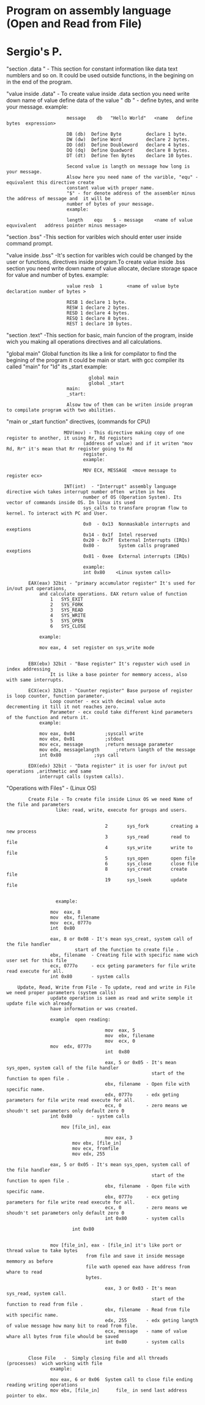 # Program on assembly language (Open and Read from File)
# Sergio's P.


"section .data "	- This section for constant information like data text numblers and so on. It could be used 
			  outside functions, in the begining on in the end of the program.

"value inside .data"	- To create value inside .data section you need write down name of value define data 
                          of the value " db " - define bytes, and write your message. 
                          example:
                          
                          message    db   "Hello World"   <name   define bytes  expression>
                          
                          DB (db)  Define Byte         declare 1 byte.
                          DW (dw)  Define Word         declare 2 bytes.
                          DD (dd)  Define Doubleword   declare 4 bytes.
                          DQ (dq)  Define Quadword     declare 8 bytes.
                          DT (dt)  Define Ten Bytes    declare 10 bytes.
                          
                          Second value is langth on message how long is your message.
                          Alsow here you need name of the varible, "equ" - equivalent this directive create
                          constant value with proper name. 
                          "$" - for denote address of the assembler minus the address of message and  it will be 
                          number of bytes of your message.
                          example:
                          
                          length    equ    $ - message    <name of value  equvivalent   address pointer minus message>

"section .bss"		 -This section for varibles wich should enter user inside command prompt.

"value inside .bss"	 -It's section for varibles wich could be changed by the user or 
                          functions, directives inside program.To create value inside .bss section you need 
                          write down name of value allocate, declare storage space for value and number of bytes.
                          example:
                          
                          value resb  1         <name of value byte declaration number of bytes >
                          
                          RESB 1 declare 1 byte.
                          RESW 1 declare 2 bytes.
                          RESD 1 declare 4 bytes.
                          RESQ 1 declare 8 bytes.
                          REST 1 declare 10 bytes.

"section .text"		 -This section for basic, main funcion of the program, inside wich you making all operations
			  directives and all calculations.

"global main"	          Global function its like a link for compilator to find the begining of the program 
                          it could be main or start. with gcc compiler its  called "main" for "Id" its  _start
                          example:
                    
                                  global main
                                  global _start
                          main:
                          _start:
                    
                          Alsow tow of them can be writen inside program to compilate program with two abilities. 


"main or _start function"  directives, (commands for CPU) 
                          
                         MOV(mov) - This directive making copy of one register to another, it using Rr, Rd registers 
                                (address of value) and if it writen "mov Rd, Rr" it's mean that Rr register going to Rd 
                                register.
                                example:
                                
                                MOV ECX, MESSAGE  <move message to register ecx>
                                
                         INT(int)  - "Interrupt" assembly language directive wich takes interrupt number often  writen in hex
                                number of OS (Operation System). Its vector of commands inside OS. In linux its used 
                                sys_calls to transfare program flow to kernel. To interact with PC and User.
                                
                                0x0  - 0x13  Nonmaskable interrupts and exeptions
                                0x14 - 0x1f  Intel reserved
                                0x20 - 0x7f  External Interrupts (IRQs)
                                0x80 -       System calls programed exeptions
                                0x81 - 0xee  External interrupts (IRQs)
                                
                                example:
                                int 0x80    <Linux system calls>
			
			EAX(eax) 32bit - "primary accumulator register" It's used for in/out put operations, 
				and calculate operations. EAX return value of function
					1	SYS_EXIT	
					2	SYS_FORK		
					3	SYS_READ	
					4	SYS_WRITE
					5	SYS_OPEN
					6	SYS_CLOSE

				example:
				
				mov eax, 4	set register on sys_write mode

			
			EBX(ebx) 32bit - "Base register" It's reguster wich used in index addressing
			        It is like a base pointer for memmory access, also with same interrupts. 

			ECX(ecx) 32bit - "Counter register" Base purpose of register is loop counter, function parameter.
			        Loop counter - ecx with decimal value auto decrementing it till it not reaches zero.
			        Parameter - ecx could take different kind parameters of the function and return it.
				example:

				mov eax, 0x04			;syscall write
				mov ebx, 0x01			;stdout
				mov ecx, message		;return message parameter
				mov edx, messagelangth 		;return langth of the message
				int 0x80			;sys call

			EDX(edx) 32bit - "Data register" it is user for in/out put operations ,arithmetic and same
				interrupt calls (system calls).



"Operations with Files"	- (Linux OS) 

			Create File - To create file inside Linux OS we need Name of the file and parameters
				      like: read, write, execute for groups and users.


                                        2       sys_fork        creating a new process
                                        3       sys_read        read to file
                                        4       sys_write       write to file
                                        5       sys_open        open file
                                        6       sys_close       close file
                                        8       sys_creat       create file
                                        19      sys_lseek       update file


				      example:

					mov  eax, 8
					mov  ebx, filename
					mov  ecx, 0777o
					int  0x80

					eax, 8 or 0x08 - It's mean sys_creat, system call of the file handler
							 start of the function to create file .
					ebx, filename  - Creating file with specific name wich user set for this file
					ecx, 0777o     - ecx geting parameters for file write read execute for all.
					int 0x80       - system calls

        Update, Read, Write from File - To update, read and write in File we need proper parameters (system calls)
					update operation is saem as read and write semple it update file wich already 
					have information or was created.

					example  open reading:
						
                                        mov  eax, 5
                                        mov  ebx, filename
                                        mov  ecx, 0
					mov  edx, 0777o
                                        int  0x80

                                        eax, 5 or 0x05 - It's mean sys_open, system call of the file handler
                                                         start of the function to open file .
                                        ebx, filename  - Open file with specific name.
                                        edx, 0777o     - edx geting parameters for file write read execute for all.
                                        ecx, 0	       - zero means we shoudn't set parameters only default zero 0 
					int 0x80       - system calls

          				mov [file_in], eax

                                        mov eax, 3  
			                mov ebx, [file_in]     
			                mov ecx, fromfile              
			                mov edx, 255    
					
					eax, 5 or 0x05 - It's mean sys_open, system call of the file handler
                                                         start of the function to open file .
                                        ebx, filename  - Open file with specific name.
                                        ebx, 0777o     - ecx geting parameters for file write read execute for all.
                                        ecx, 0         - zero means we shoudn't set parameters only default zero 0
                                        int 0x80       - system calls

			                int 0x80           


					mov [file_in], eax - [file_in] it's like port or thread value to take bytes
							     from file and save it inside message memmory as before 
							     file wath opened eax have address from whare to read 
							     bytes.	

                                        eax, 3 or 0x03 - It's mean sys_read, system call. 
                                                         start of the function to read from file .
                                        ebx, filename  - Read from file with specific name.
                                        edx, 255       - edx geting langth of value message how many bit to read from file.
                                        ecx, message   - name of value whare all bytes from file whould be saved
                                        int 0x80       - system calls

					
			Close File   -  Simply closing file and all threads (processes)  wich working with file
					example:
					
					mov eax, 6 or 0x06	System call to close file ending reading writing operations 	
					mov ebx, [file_in]      file_ in send last address pointer to ebx.
 
